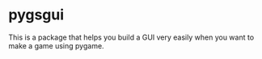# pygsgui
This is a package that helps you build a GUI very easily when you want to make a game using pygame.